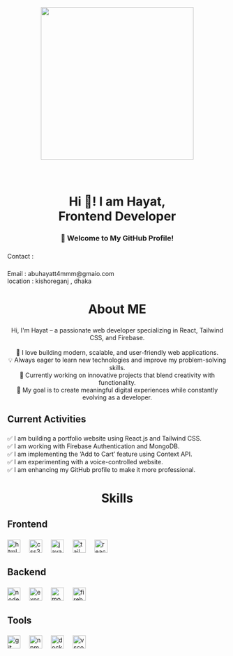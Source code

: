 <div align="center">
  <img height="350" src="https://i.ibb.co.com/9kwvTFrP/Yellow-and-Blue-Geometric-Digital-Marketing-Expert-Linked-In-Article-Cover-Image-1.png"  />
</div>

###

<br clear="both">

<h1 align="center">Hi 👋! I am Hayat,<br>Frontend Developer</h1>

###

<h3 align="center">👋 Welcome to My GitHub Profile!</h3>

###

<p align="left">Contact :</p>

###

<p align="left">Email : abuhayatt4mmm@gmaio.com<br>location : kishoreganj , dhaka</p>

###

<h1 align="center">About ME</h1>

###

<p align="center">Hi, I'm Hayat – a passionate web developer specializing in React, Tailwind CSS, and Firebase. <br> <br>🚀 I love building modern, scalable, and user-friendly web applications.  <br>💡 Always eager to learn new technologies and improve my problem-solving skills.  <br>💙 Currently working on innovative projects that blend creativity with functionality.  <br>🌟 My goal is to create meaningful digital experiences while constantly evolving as a developer.</p>

###

<h2 align="left">Current Activities</h2>

###

<p align="left">✅ I am building a portfolio website using React.js and Tailwind CSS.  <br>✅ I am working with Firebase Authentication and MongoDB.  <br>✅ I am implementing the ‘Add to Cart’ feature using Context API.  <br>✅ I am experimenting with a voice-controlled website.  <br>✅ I am enhancing my GitHub profile to make it more professional.</p>

###

<h1 align="center">Skills</h1>

###

<h2 align="left">Frontend</h2>

###

<div align="left">
  <img src="https://cdn.jsdelivr.net/gh/devicons/devicon/icons/html5/html5-original.svg" height="30" alt="html5 logo"  />
  <img width="12" />
  <img src="https://cdn.jsdelivr.net/gh/devicons/devicon/icons/css3/css3-original.svg" height="30" alt="css3 logo"  />
  <img width="12" />
  <img src="https://cdn.jsdelivr.net/gh/devicons/devicon/icons/javascript/javascript-original.svg" height="30" alt="javascript logo"  />
  <img width="12" />
  <img src="https://cdn.jsdelivr.net/gh/devicons/devicon/icons/tailwindcss/tailwindcss-original-wordmark.svg" height="30" alt="tailwindcss logo"  />
  <img width="12" />
  <img src="https://cdn.jsdelivr.net/gh/devicons/devicon/icons/react/react-original.svg" height="30" alt="react logo"  />
</div>

###

<h2 align="left">Backend</h2>

###

<div align="left">
  <img src="https://cdn.jsdelivr.net/gh/devicons/devicon/icons/nodejs/nodejs-original.svg" height="30" alt="nodejs logo"  />
  <img width="12" />
  <img src="https://cdn.jsdelivr.net/gh/devicons/devicon/icons/express/express-original.svg" height="30" alt="express logo"  />
  <img width="12" />
  <img src="https://cdn.jsdelivr.net/gh/devicons/devicon/icons/mongodb/mongodb-original.svg" height="30" alt="mongodb logo"  />
  <img width="12" />
  <img src="https://cdn.jsdelivr.net/gh/devicons/devicon/icons/firebase/firebase-plain.svg" height="30" alt="firebase logo"  />
</div>

###

<h2 align="left">Tools</h2>

###

<div align="left">
  <img src="https://cdn.jsdelivr.net/gh/devicons/devicon/icons/git/git-original.svg" height="30" alt="git logo"  />
  <img width="12" />
  <img src="https://cdn.jsdelivr.net/gh/devicons/devicon/icons/npm/npm-original-wordmark.svg" height="30" alt="npm logo"  />
  <img width="12" />
  <img src="https://cdn.jsdelivr.net/gh/devicons/devicon/icons/docker/docker-original.svg" height="30" alt="docker logo"  />
  <img width="12" />
  <img src="https://cdn.jsdelivr.net/gh/devicons/devicon/icons/vscode/vscode-original.svg" height="30" alt="vscode logo"  />
</div>

###

<p align="left"></p>

###
